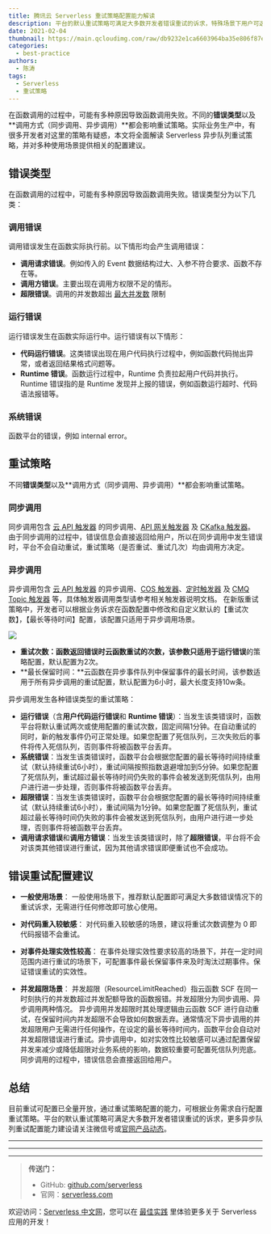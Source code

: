```yaml
---
title: 腾讯云 Serverless 重试策略配置能力解读
description: 平台的默认重试策略可满足大多数开发者错误重试的诉求，特殊场景下用户可选择自行配置
date: 2021-02-04
thumbnail: https://main.qcloudimg.com/raw/db9232e1ca6603964ba35e806f87ee80.jpg
categories:
  - best-practice
authors:
  - 陈涛
tags:
  - Serverless
  - 重试策略
---
```


在函数调用的过程中，可能有多种原因导致函数调用失败。不同的**错误类型**以及**调用方式（同步调用、异步调用）**都会影响重试策略。实际业务生产中，有很多开发者对这里的策略有疑惑，本文将全面解读 Serverless 异步队列重试策略，并对多种使用场景提供相关的配置建议。

## 错误类型

在函数调用的过程中，可能有多种原因导致函数调用失败。错误类型分为以下几类：

### 调用错误

调用错误发生在函数实际执行前。以下情形均会产生调用错误：

* **调用请求错误**。例如传入的 Event 数据结构过大、入参不符合要求、函数不存在等。
* **调用方错误**。主要出现在调用方权限不足的情形。
* **超限错误**。调用的并发数超出 [最大并发数](https://cloud.tencent.com/document/product/583/11637) 限制

### 运行错误

运行错误发生在函数实际运行中。运行错误有以下情形：

* **代码运行错误**。这类错误出现在用户代码执行过程中，例如函数代码抛出异常，或者返回结果格式问题等。
* **Runtime 错误**。函数运行过程中，Runtime 负责拉起用户代码并执行。Runtime 错误指的是 Runtime 发现并上报的错误，例如函数运行超时、代码语法报错等。

### 系统错误

函数平台的错误，例如 internal error。

## 重试策略

不同**错误类型**以及**调用方式（同步调用、异步调用）**都会影响重试策略。

### 同步调用

同步调用包含 [云 API 触发器](https://cloud.tencent.com/document/product/583/18198) 的同步调用、[API 网关触发器](https://cloud.tencent.com/document/product/583/12513) 及 [CKafka 触发器](https://cloud.tencent.com/document/product/583/17530)。
由于同步调用的过程中，错误信息会直接返回给用户，所以在同步调用中发生错误时，平台不会自动重试，重试策略（是否重试、重试几次）均由调用方决定。


### 异步调用

异步调用包含 [云 API 触发器](https://cloud.tencent.com/document/product/583/18198) 的异步调用、[COS 触发器](https://cloud.tencent.com/document/product/583/9707)、[定时触发器](https://cloud.tencent.com/document/product/583/9708) 及 [CMQ Topic 触发器](https://cloud.tencent.com/document/product/583/11517) 等，具体触发器调用类型请参考相关触发器说明文档。
在新版重试策略中，开发者可以根据业务诉求在函数配置中修改和自定义默认的【重试次数】，【最长等待时间】配置，该配置只适用于异步调用场景。

![](https://main.qcloudimg.com/raw/56d5cf707e9f1784b8e3619055a4d82f.png)
	
* **重试次数：**函数返回错误时云函数重试的次数，该参数只适用于**运行错误**的策略配置，默认配置为2次。
* **最长保留时间：**云函数在异步事件队列中保留事件的最长时间，该参数适用于所有异步调用的重试配置，默认配置为6小时，最大长度支持10w条。

异步调用发生各种错误类型的重试策略：

- **运行错误**（含**用户代码运行错误**和 **Runtime 错误**）：当发生该类错误时，函数平台将默认重试两次或使用配置的重试次数，固定间隔1分钟。在自动重试的同时，新的触发事件仍可正常处理。如果您配置了死信队列，三次失败后的事件将传入死信队列，否则事件将被函数平台丢弃。
- **系统错误**：当发生该类错误时，函数平台会根据您配置的最长等待时间持续重试（默认持续重试6小时），重试间隔按照指数退避增加到5分钟。如果您配置了死信队列，重试超过最长等待时间仍失败的事件会被发送到死信队列，由用户进行进一步处理，否则事件将被函数平台丢弃。
- **超限错误**：当发生该类错误时，函数平台会根据您配置的最长等待时间持续重试（默认持续重试6小时），重试间隔为1分钟。如果您配置了死信队列，重试超过最长等待时间仍失败的事件会被发送到死信队列，由用户进行进一步处理，否则事件将被函数平台丢弃。
- **调用请求错误**和**调用方错误**：当发生该类错误时，除了**超限错误**，平台将不会对该类其他错误进行重试，因为其他请求错误即便重试也不会成功。


## 错误重试配置建议

- **一般使用场景**：
一般使用场景下，推荐默认配置即可满足大多数错误情况下的重试诉求，无需进行任何修改即可放心使用。

- **对代码重入较敏感**：
对代码重入较敏感的场景，建议将重试次数调整为 0 即代码报错不会重试。

- **对事件处理实效性较高**：
在事件处理实效性要求较高的场景下，并在一定时间范围内进行重试的场景下，可配置事件最长保留事件来及时淘汰过期事件。保证错误重试的实效性。

- **并发超限场景**：
并发超限（ResourceLimitReached）指云函数 SCF 在同一时刻执行的并发数超过并发配额导致的函数报错。并发超限分为同步调用、异步调用两种情况。
异步调用并发超限时其处理逻辑由云函数 SCF 进行自动重试，在保留时间内并发超限不会导致如何数据丢弃。通常情况下异步调用的并发超限用户无需进行任何操作，在设定的最长等待时间内，函数平台会自动对并发超限错误进行重试。异步调用中，如对实效性比较敏感可以通过配置保留并发来减少或降低超限对业务系统的影响，数据较重要可配置死信队列兜底。
同步调用的过程中，错误信息会直接返回给用户。

## 总结

目前重试可配置已全量开放，通过重试策略配置的能力，可根据业务需求自行配置重试策略。平台的默认重试策略可满足大多数开发者错误重试的诉求，更多异步队列重试配置能力建设请关注微信号或[官网产品动态](https://cloud.tencent.com/document/product/583/41138)。

---

---
<div id='scf-deploy-iframe-or-md'></div>

---

> **传送门：**
> - GitHub: [github.com/serverless](https://github.com/serverless/serverless/blob/master/README_CN.md)
> - 官网：[serverless.com](https://serverless.com/)

欢迎访问：[Serverless 中文网](https://serverlesscloud.cn/)，您可以在 [最佳实践](https://serverlesscloud.cn/best-practice) 里体验更多关于 Serverless 应用的开发！